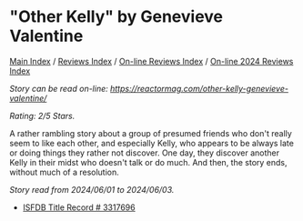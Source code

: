 # "Other Kelly" by Genevieve Valentine

[Main Index](../../../README.md) / [Reviews Index](../../README.md) / [On-line Reviews Index](../README.md) / [On-line 2024 Reviews Index](README.md)

*Story can be read on-line: <https://reactormag.com/other-kelly-genevieve-valentine/>*

*Rating: 2/5 Stars.*

A rather rambling story about a group of presumed friends who don't really seem to like each other, and especially Kelly, who appears to be always late or doing things they rather not discover. One day, they discover another Kelly in their midst who doesn't talk or do much. And then, the story ends, without much of a resolution.

*Story read from 2024/06/01 to 2024/06/03.*

- [ISFDB Title Record # 3317696](https://www.isfdb.org/cgi-bin/title.cgi?3317696)
